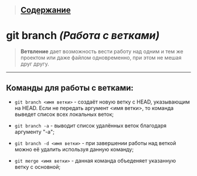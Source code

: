 > ## [Содержание](./readme.md)

**git branch** *(Работа  с ветками)*
======
 > **Ветвление** дает возможность вести работу над одним и тем же проектом или даже файлом одновременно, при этом не мешая друг другу.
____
## Команды для работы с ветками:
+ `git branch <имя ветки>` - создаёт новую ветку с HEAD, указывающим на HEAD. Если не передать аргумент <имя ветки>, то команда выведет список всех локальных веток;

- `git branch -a` - выводит список удалённых веток благодаря аргументу "-a";

+ `git branch -d <имя ветки>` - при завершении работы над веткой можно её удалить используя данную команду;
 
 - `git merge <имя ветки>` - данная команда объеденяет указанную ветку с основной;

 